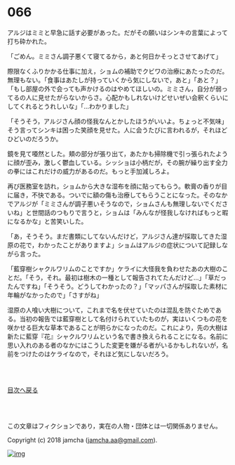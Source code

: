 # 066

アルジはミミと早急に話す必要があった。だがその願いはシンキの言葉によって打ち砕かれた。  

「ごめん。ミミさん調子悪くて寝てるから，あと何日かそっとさせてあげて」  

際限なくふりかかる仕事に加え，ショムの補助でクビワの治療にあたったのだ。無理もない。「食事はあたしが持っていくから気にしないで，あと」「あと？」「もし部屋の外で会っても声かけるのはやめてほしいの。ミミさん，自分が弱ってるの人に見せたがらないからさ。心配かもしれないけどせいぜい会釈くらいにしてくれるとうれしいな」「…わかりました」  

「そうそう，アルジさん顔の怪我なんとかしたほうがいいよ。ちょっと不気味」そう言ってシンキは困った笑顔を見せた。人に会うたびに言われるが，それほどひどいのだろうか。  

鏡を見て唖然とした。頬の部分が張り出て，あたかも掃除機で引っ張られたように顔が歪み，激しく鬱血している。シッショは小柄だが，その腕が繰り出す全力の拳にはこれだけの威力があるのだ。もっと手加減しろよ。  

再び医務室を訪れ，ショムから大きな湿布を顔に貼ってもらう。軟膏の香りが目に届き，不快である。ついでに額の傷も治療してもらうことになった。そのなかでアルジが「ミミさんが調子悪いそうなので，ショムさんも無理しないでくださいね」と世間話のつもりで言うと，ショムは「みんなが怪我しなければもっと暇になるかな」と苦笑いした。  

「あ，そうそう。まだ書類にしてないんだけど，アルジさん達が採取してきた湿原の花で，わかったことがありますよ」ショムはアルジの症状について記録しながら言った。  

「藍穿樹シャクルワリムのことですか」ケライに大怪我を負わせたあの大樹のことだ。「そう，それ。最初は樹木の一種として報告されてたんだけど…」「草だったんですね」「そうそう。どうしてわかったの？」「マッパさんが採取した素材に年輪がなかったので」「さすがね」  

湿原の人喰い大樹について，これまで名を伏せていたのは混乱を防ぐためである。当初の報告では藍穿樹として名付けられていたものが，実はいくつもの花を咲かせる巨大な草本であることが明らかになったのだ。これにより，先の大樹は新たに藍穿『花』シャクルワリムという名で書き換えられることになる。名前に思い入れのある者のなかにはこうした変更を嫌がる者がいるかもしれないが，名前をつけたのはケライなので，それほど気にしないだろう。  

<br>  
<br>  

[目次へ戻る](https://github.com/jamcha-aa/OblivionReports/blob/master/README.md)  

<br>  
<br>  

この文章はフィクションであり，実在の人物・団体とは一切関係ありません。  

Copyright (c) 2018 jamcha (jamcha.aa@gmail.com).  

[![img](http://i.creativecommons.org/l/by-nc-sa/4.0/88x31.png)](http://creativecommons.org/licenses/by-nc-sa/4.0/deed)
